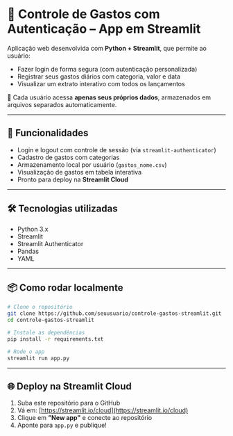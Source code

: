 
# 💸 Controle de Gastos com Autenticação – App em Streamlit

Aplicação web desenvolvida com **Python + Streamlit**, que permite ao usuário:
- Fazer login de forma segura (com autenticação personalizada)
- Registrar seus gastos diários com categoria, valor e data
- Visualizar um extrato interativo com todos os lançamentos

🔐 Cada usuário acessa **apenas seus próprios dados**, armazenados em arquivos separados automaticamente.

---

## 🚀 Funcionalidades
- Login e logout com controle de sessão (via `streamlit-authenticator`)
- Cadastro de gastos com categorias
- Armazenamento local por usuário (`gastos_nome.csv`)
- Visualização de gastos em tabela interativa
- Pronto para deploy na **Streamlit Cloud**

---

## 🛠️ Tecnologias utilizadas
- Python 3.x
- Streamlit
- Streamlit Authenticator
- Pandas
- YAML

---

## 📦 Como rodar localmente

```bash
# Clone o repositório
git clone https://github.com/seuusuario/controle-gastos-streamlit.git
cd controle-gastos-streamlit

# Instale as dependências
pip install -r requirements.txt

# Rode o app
streamlit run app.py
```

---

## 🌐 Deploy na Streamlit Cloud

1. Suba este repositório para o GitHub
2. Vá em: [https://streamlit.io/cloud](https://streamlit.io/cloud)
3. Clique em **"New app"** e conecte ao repositório
4. Aponte para `app.py` e publique!
